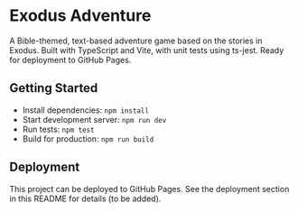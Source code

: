 # Exodus Adventure

A Bible-themed, text-based adventure game based on the stories in Exodus. Built with TypeScript and Vite, with unit tests using ts-jest. Ready for deployment to GitHub Pages.

## Getting Started

- Install dependencies: `npm install`
- Start development server: `npm run dev`
- Run tests: `npm test`
- Build for production: `npm run build`

## Deployment

This project can be deployed to GitHub Pages. See the deployment section in this README for details (to be added).
